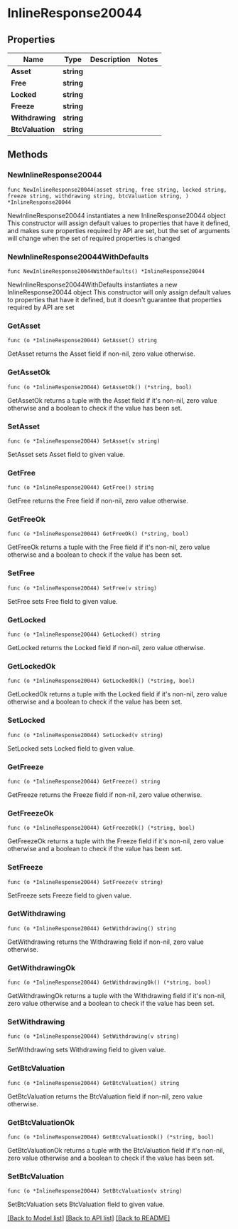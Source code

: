 # InlineResponse20044

## Properties

Name | Type | Description | Notes
------------ | ------------- | ------------- | -------------
**Asset** | **string** |  | 
**Free** | **string** |  | 
**Locked** | **string** |  | 
**Freeze** | **string** |  | 
**Withdrawing** | **string** |  | 
**BtcValuation** | **string** |  | 

## Methods

### NewInlineResponse20044

`func NewInlineResponse20044(asset string, free string, locked string, freeze string, withdrawing string, btcValuation string, ) *InlineResponse20044`

NewInlineResponse20044 instantiates a new InlineResponse20044 object
This constructor will assign default values to properties that have it defined,
and makes sure properties required by API are set, but the set of arguments
will change when the set of required properties is changed

### NewInlineResponse20044WithDefaults

`func NewInlineResponse20044WithDefaults() *InlineResponse20044`

NewInlineResponse20044WithDefaults instantiates a new InlineResponse20044 object
This constructor will only assign default values to properties that have it defined,
but it doesn't guarantee that properties required by API are set

### GetAsset

`func (o *InlineResponse20044) GetAsset() string`

GetAsset returns the Asset field if non-nil, zero value otherwise.

### GetAssetOk

`func (o *InlineResponse20044) GetAssetOk() (*string, bool)`

GetAssetOk returns a tuple with the Asset field if it's non-nil, zero value otherwise
and a boolean to check if the value has been set.

### SetAsset

`func (o *InlineResponse20044) SetAsset(v string)`

SetAsset sets Asset field to given value.


### GetFree

`func (o *InlineResponse20044) GetFree() string`

GetFree returns the Free field if non-nil, zero value otherwise.

### GetFreeOk

`func (o *InlineResponse20044) GetFreeOk() (*string, bool)`

GetFreeOk returns a tuple with the Free field if it's non-nil, zero value otherwise
and a boolean to check if the value has been set.

### SetFree

`func (o *InlineResponse20044) SetFree(v string)`

SetFree sets Free field to given value.


### GetLocked

`func (o *InlineResponse20044) GetLocked() string`

GetLocked returns the Locked field if non-nil, zero value otherwise.

### GetLockedOk

`func (o *InlineResponse20044) GetLockedOk() (*string, bool)`

GetLockedOk returns a tuple with the Locked field if it's non-nil, zero value otherwise
and a boolean to check if the value has been set.

### SetLocked

`func (o *InlineResponse20044) SetLocked(v string)`

SetLocked sets Locked field to given value.


### GetFreeze

`func (o *InlineResponse20044) GetFreeze() string`

GetFreeze returns the Freeze field if non-nil, zero value otherwise.

### GetFreezeOk

`func (o *InlineResponse20044) GetFreezeOk() (*string, bool)`

GetFreezeOk returns a tuple with the Freeze field if it's non-nil, zero value otherwise
and a boolean to check if the value has been set.

### SetFreeze

`func (o *InlineResponse20044) SetFreeze(v string)`

SetFreeze sets Freeze field to given value.


### GetWithdrawing

`func (o *InlineResponse20044) GetWithdrawing() string`

GetWithdrawing returns the Withdrawing field if non-nil, zero value otherwise.

### GetWithdrawingOk

`func (o *InlineResponse20044) GetWithdrawingOk() (*string, bool)`

GetWithdrawingOk returns a tuple with the Withdrawing field if it's non-nil, zero value otherwise
and a boolean to check if the value has been set.

### SetWithdrawing

`func (o *InlineResponse20044) SetWithdrawing(v string)`

SetWithdrawing sets Withdrawing field to given value.


### GetBtcValuation

`func (o *InlineResponse20044) GetBtcValuation() string`

GetBtcValuation returns the BtcValuation field if non-nil, zero value otherwise.

### GetBtcValuationOk

`func (o *InlineResponse20044) GetBtcValuationOk() (*string, bool)`

GetBtcValuationOk returns a tuple with the BtcValuation field if it's non-nil, zero value otherwise
and a boolean to check if the value has been set.

### SetBtcValuation

`func (o *InlineResponse20044) SetBtcValuation(v string)`

SetBtcValuation sets BtcValuation field to given value.



[[Back to Model list]](../README.md#documentation-for-models) [[Back to API list]](../README.md#documentation-for-api-endpoints) [[Back to README]](../README.md)


